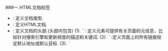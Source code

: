 ###一.HTML文档标签
+ <!DOCTYPE>: 定义文档类型.
+ <html>: 定义HTML文档.
+ <head>: 定义文档的头部.(头部内包含)
	(1). `<meta>`: 定义元素可提供有关页面的元信息，比如针对搜索引擎和更新频度的描述和关键词.
	(2). `<base>`:定义页面上的所有链接规定默认地址或默认目标.
	(3). `<title>`: 定义文档的标题.
	(4).  `<link>`: 定义文档与外部资源的关系.
	(5).  `<style>`:定义 HTML 文档样式信息.
+ <body>: 定义文档的主体.(脚本在非必须情况时在主体内容最后)
	(1). `<script>`: 定义客户端脚本，比如 JavaScript.
	(2). `<noscript>`:定义在脚本未被执行时的替代内容.（文本）
###二.布局标签&语义化
+ <div>:定义块级元素.
+ <span>:定义行业元素.
+ <header>5:定义区段或页面的页眉.(头部)
+ <footer>5:定义区段或页面的页脚.(足部)
+ <section>5:定义文档中的区段.
+ <article>5:定义文章.
+ <aside>5:定义页面内容之外的内容.
+ <details>5:定义元素的细节.
+ <summary>5:定义 <details> 元素可见的标题.
+ <dialog>5:定义对话框或窗口.
+ <nav>5:定义导航.
+ <hgroup>5:定义标题组
###三.表格标签
+ <table>:定义表格.
+ <thead>:定义页眉.
+ <tbody>:定义主体.
+ <tfoot>:定义页脚.
+ <caption>:定义标题.
+ <th>:定义表头.
+ <tr>:定义一行.
+ <td>:定义单元格.
###四.表单标签
+ <form>:定义表单.(表单包含在form标签中)
+ <input>:定义输入域.
+ <textarea>:定义文本域.(多行)
+ <label>:定义一个控制的标签.(input 元素的标注)
+ <fieldset>:定义域.
+ <legend>:定义域的标题.
+ <select>:定义一个选择列表.
+ <optgroup>:定义选择组.
+ <option>:定义下拉 列表的选项.
+ <button>:定义按钮.(定义围绕表单中元素的边框.)
+ <fieldset>:定义围绕表单中元素的边框.
+ <legend>:定义 fieldset 元素的标题.
+ <fieldset>5:定义选项列表.与input 元素配合使用该元素，来定义 input 可能的值.
+ <keygen>5:定义表单的密钥对生成器字段.
+ <output>5:定义不同类型的输出，比如脚本的输出.
###五.列表标签
+ <ul>:定义无序列表.
+ <ol>:定义有序列表.
+ <li>:定义列表项.
+ <dl>:定义自定义列表.
+ <dt>:定义自定义列表项.
+ <dd>:定义自定义的描述.
###六.图像&链接标签
+ <img>:定义图像.注意加上alt属性
+ <a>:定义超链接.
+ <map>:定义图像映射。
+ <area>:定义图像地图内部的区域.
+ <figure>5:定义媒介内容的分组.
+ <figcaption>5:定义 <figure> 元素的标题.
###七.音频/视频
+ <audio>5:定义声音内容.
+ <source>5:定义媒介源.
+ <track>5:定义用在媒体播放器中的文本轨道.
+ <video>5:定义视频.
###八.框架标签
+ <iframe>:内联框架.
###九.格式标签
+ 1.文章标签
	+ <h1>-<h6>:定义 HTML 标题.
	+ <p>:定义段落.
	+ <br>:定义换行.
	+ <hr>:定义水平线.
	+ <bdo>:定义文字方向.
	+ <pre>:定义预格式文本.
	+ <abbr>:定义缩写.
	+ <address>:定义文档作者或拥有者的联系信息.
	+ <ins>:定义被插入文本.
	+ <del>:定义被删除文本.
	+ <time>:定义日期/时间.
+ 2.短语元素标签
	+ <em>:定义强调文本.
	+ <strong>:定义语气更为强烈的强调文本.
	+ <dfn>:定义定义项目.
	+ <code>:定义计算机代码文本.
	+ <samp>:定义计算机代码样本.
	+ <kbd>:定义键盘文本.
	+ <var>:定义文本的变量部分.
	+ <sup>:定义上标文本.
	+ <sub>:定义下标文本.
	+ <cite>:定义引用.
	+ <blockguote>:定义长的引用.
	+ <q>:定义短的引用.
+ 3.字体样式标签
	+ <i>:显示斜体文本效果.
	+ <b>:呈现粗体文本效果.
	+ <big>:呈现大号字体效果.
	+ <small>:呈现小号字体效果.
	+ <mark>5:定义有记号的文本.
###十.其它
+ <canvas>5:定义图形容器，必须使用脚本来绘制图形。
+ <meter>5:定义预定义范围内的度量.
+ <progress>5:定义任何类型的任务的进度.


	ps: " 5: "表示为HTML5新增元素




